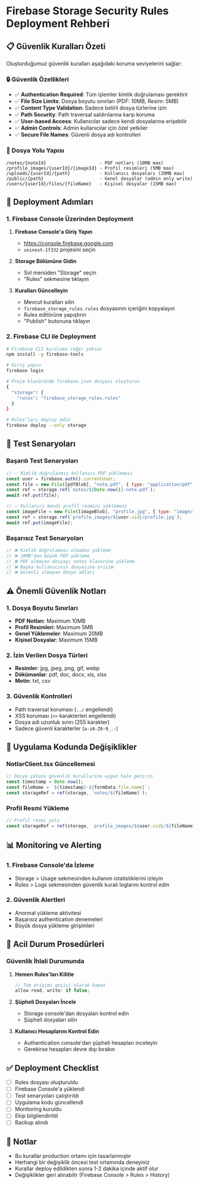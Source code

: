 # Firebase Storage Security Rules Deployment Rehberi

## 📋 Güvenlik Kuralları Özeti

Oluşturduğumuz güvenlik kuralları aşağıdaki koruma seviyelerini sağlar:

### 🔒 Güvenlik Özellikleri
- ✅ **Authentication Required**: Tüm işlemler kimlik doğrulaması gerektirir
- ✅ **File Size Limits**: Dosya boyutu sınırları (PDF: 10MB, Resim: 5MB)
- ✅ **Content Type Validation**: Sadece belirli dosya türlerine izin
- ✅ **Path Security**: Path traversal saldırılarına karşı koruma
- ✅ **User-based Access**: Kullanıcılar sadece kendi dosyalarına erişebilir
- ✅ **Admin Controls**: Admin kullanıcılar için özel yetkiler
- ✅ **Secure File Names**: Güvenli dosya adı kontrolleri

### 📁 Dosya Yolu Yapısı
```
/notes/{noteId}                    - PDF notları (10MB max)
/profile_images/{userId}/{imageId} - Profil resimleri (5MB max)
/uploads/{userId}/{path}           - Kullanıcı dosyaları (20MB max)
/public/{path}                     - Genel dosyalar (admin only write)
/users/{userId}/files/{fileName}   - Kişisel dosyalar (15MB max)
```

## 🚀 Deployment Adımları

### 1. Firebase Console Üzerinden Deployment

1. **Firebase Console'a Giriş Yapın**
   - https://console.firebase.google.com
   - `uninest-1f332` projesini seçin

2. **Storage Bölümüne Gidin**
   - Sol menüden "Storage" seçin
   - "Rules" sekmesine tıklayın

3. **Kuralları Güncelleyin**
   - Mevcut kuralları silin
   - `firebase_storage_rules.rules` dosyasının içeriğini kopyalayın
   - Rules editörüne yapıştırın
   - "Publish" butonuna tıklayın

### 2. Firebase CLI ile Deployment

```bash
# Firebase CLI kurulumu (eğer yoksa)
npm install -g firebase-tools

# Giriş yapın
firebase login

# Proje klasöründe firebase.json dosyası oluşturun
{
  "storage": {
    "rules": "firebase_storage_rules.rules"
  }
}

# Rules'ları deploy edin
firebase deploy --only storage
```

## 🧪 Test Senaryoları

### Başarılı Test Senaryoları
```javascript
// ✅ Kimlik doğrulanmış kullanıcı PDF yüklemesi
const user = firebase.auth().currentUser;
const file = new File([pdfBlob], "note.pdf", { type: "application/pdf" });
const ref = storage.ref(`notes/${Date.now()}-note.pdf`);
await ref.put(file);

// ✅ Kullanıcı kendi profil resmini yüklemesi
const imageFile = new File([imageBlob], "profile.jpg", { type: "image/jpeg" });
const ref = storage.ref(`profile_images/${user.uid}/profile.jpg`);
await ref.put(imageFile);
```

### Başarısız Test Senaryoları
```javascript
// ❌ Kimlik doğrulaması olmadan yükleme
// ❌ 10MB'dan büyük PDF yükleme
// ❌ PDF olmayan dosyayı notes klasörüne yükleme
// ❌ Başka kullanıcının dosyasına erişim
// ❌ Güvenli olmayan dosya adları
```

## ⚠️ Önemli Güvenlik Notları

### 1. Dosya Boyutu Sınırları
- **PDF Notları**: Maximum 10MB
- **Profil Resimleri**: Maximum 5MB
- **Genel Yüklemeler**: Maximum 20MB
- **Kişisel Dosyalar**: Maximum 15MB

### 2. İzin Verilen Dosya Türleri
- **Resimler**: jpg, jpeg, png, gif, webp
- **Dökümanlar**: pdf, doc, docx, xls, xlsx
- **Metin**: txt, csv

### 3. Güvenlik Kontrolleri
- Path traversal koruması (`../` engellendi)
- XSS koruması (`<>` karakterleri engellendi)
- Dosya adı uzunluk sınırı (255 karakter)
- Sadece güvenli karakterler (`a-zA-Z0-9_.-`)

## 🔧 Uygulama Kodunda Değişiklikler

### NotlarClient.tsx Güncellemesi
```javascript
// Dosya yolunu güvenlik kurallarına uygun hale getirin
const timestamp = Date.now();
const fileName = `${timestamp}-${formData.file.name}`;
const storageRef = ref(storage, `notes/${fileName}`);
```

### Profil Resmi Yükleme
```javascript
// Profil resmi yolu
const storageRef = ref(storage, `profile_images/${user.uid}/${fileName}`);
```

## 📊 Monitoring ve Alerting

### 1. Firebase Console'da İzleme
- Storage > Usage sekmesinden kullanım istatistiklerini izleyin
- Rules > Logs sekmesinden güvenlik kuralı loglarını kontrol edin

### 2. Güvenlik Alertleri
- Anormal yükleme aktivitesi
- Başarısız authentication denemeleri
- Büyük dosya yükleme girişimleri

## 🚨 Acil Durum Prosedürleri

### Güvenlik İhlali Durumunda
1. **Hemen Rules'ları Kilitle**
   ```javascript
   // Tüm erişimi geçici olarak kapat
   allow read, write: if false;
   ```

2. **Şüpheli Dosyaları İncele**
   - Storage console'dan dosyaları kontrol edin
   - Şüpheli dosyaları silin

3. **Kullanıcı Hesaplarını Kontrol Edin**
   - Authentication console'dan şüpheli hesapları inceleyin
   - Gerekirse hesapları devre dışı bırakın

## ✅ Deployment Checklist

- [ ] Rules dosyası oluşturuldu
- [ ] Firebase Console'a yüklendi
- [ ] Test senaryoları çalıştırıldı
- [ ] Uygulama kodu güncellendi
- [ ] Monitoring kuruldu
- [ ] Ekip bilgilendirildi
- [ ] Backup alındı

## 📝 Notlar

- Bu kurallar production ortamı için tasarlanmıştır
- Herhangi bir değişiklik öncesi test ortamında deneyiniz
- Kurallar deploy edildikten sonra 1-2 dakika içinde aktif olur
- Değişiklikler geri alınabilir (Firebase Console > Rules > History) 